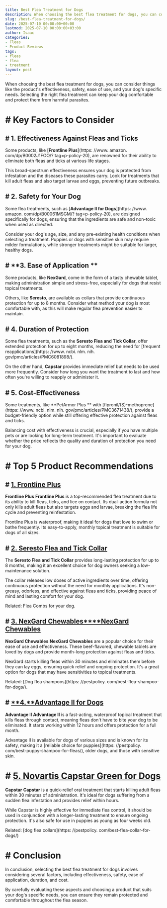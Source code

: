 ```yaml
---
title: Best Flea Treatment for Dogs
description: When choosing the best flea treatment for dogs, you can consider things like the product's effectiveness, safety, ease of use, and your dog's specific needs.
slug: /best-flea-treatment-for-dogs/
date: 2025-07-10 00:00:00+00:00
lastmod: 2025-07-10 00:00:00+03:00
author: Isaac
categories:
- Fleas
- Product Reviews
tags:
- fleas
- flea
- treatment
layout: post
---
```


When choosing the best flea treatment for dogs, you can consider things like the product's effectiveness, safety, ease of use, and your dog's specific needs. Selecting the right flea treatment can keep your dog comfortable and protect them from harmful parasites.

# # Key Factors to Consider

## # **1. Effectiveness Against Fleas and Ticks**

Some products, like [**Frontline Plus**](https: //www. amazon. com/dp/B0002J1FOO/? tag=p-policy-20), are renowned for their ability to eliminate both fleas and ticks at various life stages.

This broad-spectrum effectiveness ensures your dog is protected from infestation and the diseases these parasites carry. Look for treatments that kill adult fleas and also target larvae and eggs, preventing future outbreaks.

## # **2. Safety for Your Dog**

Some flea treatments, such as [**Advantage II for Dogs**](https: //www. amazon. com/dp/B00061MSGM/? tag=p-policy-20), are designed specifically for dogs, ensuring that the ingredients are safe and non-toxic when used as directed.

Consider your dog's age, size, and any pre-existing health conditions when selecting a treatment. Puppies or dogs with sensitive skin may require milder formulations, while stronger treatments might be suitable for larger, healthy dogs.

## # **3. Ease of Application **

Some products, like **NexGard**, come in the form of a tasty chewable tablet, making administration simple and stress-free, especially for dogs that resist topical treatments.

Others, like **Seresto**, are available as collars that provide continuous protection for up to 8 months. Consider what method your dog is most comfortable with, as this will make regular flea prevention easier to maintain.

## # **4. Duration of Protection**

Some flea treatments, such as the **Seresto Flea and Tick Collar**, offer extended protection for up to eight months, reducing the need for [frequent reapplications](https: //www. ncbi. nlm. nih. gov/pmc/articles/PMC6081898/).

On the other hand, **Capstar** provides immediate relief but needs to be used more frequently. Consider how long you want the treatment to last and how often you're willing to reapply or administer it.

## # **5. Cost-Effectiveness**

Some treatments, like **PetArmor Plus ** with [fipronil/(S)-methoprene](https: //www. ncbi. nlm. nih. gov/pmc/articles/PMC3671438/), provide a budget-friendly option while still offering effective protection against fleas and ticks.

Balancing cost with effectiveness is crucial, especially if you have multiple pets or are looking for long-term treatment. It's important to evaluate whether the price reflects the quality and duration of protection you need for your dog.

# # Top 5 Product Recommendations

## # [**1. Frontline Plus**](https://www.amazon.com/dp/B0002J1FOO/?tag=p-policy-20)

**Frontline Plus** **Frontline Plus** is a top-recommended flea treatment due to its ability to kill fleas, ticks, and lice on contact. Its dual-action formula not only kills adult fleas but also targets eggs and larvae, breaking the flea life cycle and preventing reinfestation.

Frontline Plus is waterproof, making it ideal for dogs that love to swim or bathe frequently. Its easy-to-apply, monthly topical treatment is suitable for dogs of all sizes.

## # [**2. Seresto Flea and Tick Collar**](https://www.amazon.com/dp/B00B8CG602/?tag=p-policy-20)

The **Seresto Flea and Tick Collar** provides long-lasting protection for up to 8 months, making it an excellent choice for dog owners seeking a low-maintenance solution.

The collar releases low doses of active ingredients over time, offering continuous protection without the need for monthly applications. It's non-greasy, odorless, and effective against fleas and ticks, providing peace of mind and lasting comfort for your dog.

Related: Flea Combs for your dog.

## # [**3. NexGard Chewables****NexGard Chewables**](https://www.amazon.com/dp/B0D1YM7XY7/?tag=p-policy-20)

**NexGard Chewables** **NexGard Chewables** are a popular choice for their ease of use and effectiveness. These beef-flavored, chewable tablets are loved by dogs and provide month-long protection against fleas and ticks.

NexGard starts killing fleas within 30 minutes and eliminates them before they can lay eggs, ensuring quick relief and ongoing protection. It's a great option for dogs that may have sensitivities to topical treatments.

Related: [Dog flea shampoos](https: //pestpolicy. com/best-flea-shampoo-for-dogs/).

## # [**4.**Advantage II for Dogs](https://www.amazon.com/dp/B00061MSGM/?tag=p-policy-20)

**Advantage II** **Advantage II** is a fast-acting, waterproof topical treatment that kills fleas through contact, meaning fleas don't have to bite your dog to be eliminated. It starts working within 12 hours and offers protection for a full month.

Advantage II is available for dogs of various sizes and is known for its safety, making it a [reliable choice for puppies](https: //pestpolicy. com/best-puppy-shampoo-for-fleas/), older dogs, and those with sensitive skin.

# # [5. Novartis Capstar Green for Dogs](https://www.amazon.com/dp/B07PWB9J43/?tag=p-policy-20)

**Capstar** **Capstar** is a quick-relief oral treatment that starts killing adult fleas within 30 minutes of administration. It's ideal for dogs suffering from a sudden flea infestation and provides relief within hours.

While Capstar is highly effective for immediate flea control, it should be used in conjunction with a longer-lasting treatment to ensure ongoing protection. It's also safe for use in puppies as young as four weeks old.

Related: [dog flea collars](https: //pestpolicy. com/best-flea-collar-for-dogs/)

# # Conclusion

In conclusion, selecting the best flea treatment for dogs involves considering several factors, including effectiveness, safety, ease of application, duration, and cost.

By carefully evaluating these aspects and choosing a product that suits your dog's specific needs, you can ensure they remain protected and comfortable throughout the flea season.
